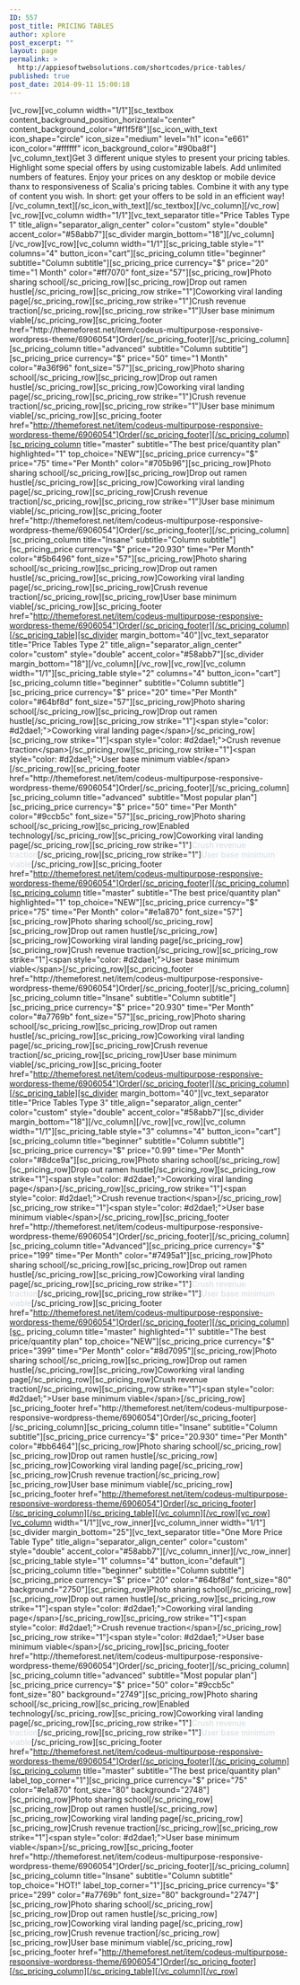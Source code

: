 ```yaml
---
ID: 557
post_title: PRICING TABLES
author: xplore
post_excerpt: ""
layout: page
permalink: >
  http://appiesoftwebsolutions.com/shortcodes/price-tables/
published: true
post_date: 2014-09-11 15:00:18
---
```

[vc_row][vc_column width="1/1"][sc_textbox content_background_position_horizontal="center" content_background_color="#f1f5f8"][sc_icon_with_text icon_shape="circle" icon_size="medium" level="h1" icon="e661" icon_color="#ffffff" icon_background_color="#90ba8f"][vc_column_text]Get 3 different unique styles to present your pricing tables. Highlight some special offers by using customizable labels. Add unlimited numbers of features. Enjoy your prices on any desktop or mobile device thanx to responsiveness of Scalia's pricing tables. Combine it with any type of content you wish. In short: get your offers to be sold in an efficient way![/vc_column_text][/sc_icon_with_text][/sc_textbox][/vc_column][/vc_row][vc_row][vc_column width="1/1"][vc_text_separator title="Price Tables Type 1" title_align="separator_align_center" color="custom" style="double" accent_color="#58abb7"][sc_divider margin_bottom="18"][/vc_column][/vc_row][vc_row][vc_column width="1/1"][sc_pricing_table style="1" columns="4" button_icon="cart"][sc_pricing_column title="beginner" subtitle="Column subtitle"][sc_pricing_price currency="$" price="20" time="1 Month" color="#ff7070" font_size="57"][sc_pricing_row]Photo sharing school[/sc_pricing_row][sc_pricing_row]Drop out ramen hustle[/sc_pricing_row][sc_pricing_row strike="1"]Coworking viral landing page[/sc_pricing_row][sc_pricing_row strike="1"]Crush revenue traction[/sc_pricing_row][sc_pricing_row strike="1"]User base minimum viable[/sc_pricing_row][sc_pricing_footer href="http://themeforest.net/item/codeus-multipurpose-responsive-wordpress-theme/6906054"]Order[/sc_pricing_footer][/sc_pricing_column][sc_pricing_column title="advanced" subtitle="Column subtitle"][sc_pricing_price currency="$" price="50" time="1 Month" color="#a36f96" font_size="57"][sc_pricing_row]Photo sharing school[/sc_pricing_row][sc_pricing_row]Drop out ramen hustle[/sc_pricing_row][sc_pricing_row]Coworking viral landing page[/sc_pricing_row][sc_pricing_row strike="1"]Crush revenue traction[/sc_pricing_row][sc_pricing_row strike="1"]User base minimum viable[/sc_pricing_row][sc_pricing_footer href="http://themeforest.net/item/codeus-multipurpose-responsive-wordpress-theme/6906054"]Order[/sc_pricing_footer][/sc_pricing_column][sc_pricing_column title="master" subtitle="The best price/quantity plan" highlighted="1" top_choice="NEW"][sc_pricing_price currency="$" price="75" time="Per Month" color="#705b96"][sc_pricing_row]Photo sharing school[/sc_pricing_row][sc_pricing_row]Drop out ramen hustle[/sc_pricing_row][sc_pricing_row]Coworking viral landing page[/sc_pricing_row][sc_pricing_row]Crush revenue traction[/sc_pricing_row][sc_pricing_row strike="1"]User base minimum viable[/sc_pricing_row][sc_pricing_footer href="http://themeforest.net/item/codeus-multipurpose-responsive-wordpress-theme/6906054"]Order[/sc_pricing_footer][/sc_pricing_column][sc_pricing_column title="Insane" subtitle="Column subtitle"][sc_pricing_price currency="$" price="20.930" time="Per Month" color="#5b6496" font_size="57"][sc_pricing_row]Photo sharing school[/sc_pricing_row][sc_pricing_row]Drop out ramen hustle[/sc_pricing_row][sc_pricing_row]Coworking viral landing page[/sc_pricing_row][sc_pricing_row]Crush revenue traction[/sc_pricing_row][sc_pricing_row]User base minimum viable[/sc_pricing_row][sc_pricing_footer href="http://themeforest.net/item/codeus-multipurpose-responsive-wordpress-theme/6906054"]Order[/sc_pricing_footer][/sc_pricing_column][/sc_pricing_table][sc_divider margin_bottom="40"][vc_text_separator title="Price Tables Type 2" title_align="separator_align_center" color="custom" style="double" accent_color="#58abb7"][sc_divider margin_bottom="18"][/vc_column][/vc_row][vc_row][vc_column width="1/1"][sc_pricing_table style="2" columns="4" button_icon="cart"][sc_pricing_column title="beginner" subtitle="Column subtitle"][sc_pricing_price currency="$" price="20" time="Per Month" color="#64bf8d" font_size="57"][sc_pricing_row]Photo sharing school[/sc_pricing_row][sc_pricing_row]Drop out ramen hustle[/sc_pricing_row][sc_pricing_row strike="1"]<span style="color: #d2dae1;">Coworking viral landing page</span>[/sc_pricing_row][sc_pricing_row strike="1"]<span style="color: #d2dae1;">Crush revenue traction</span>[/sc_pricing_row][sc_pricing_row strike="1"]<span style="color: #d2dae1;">User base minimum viable</span>[/sc_pricing_row][sc_pricing_footer href="http://themeforest.net/item/codeus-multipurpose-responsive-wordpress-theme/6906054"]Order[/sc_pricing_footer][/sc_pricing_column][sc_pricing_column title="advanced" subtitle="Most popular plan"][sc_pricing_price currency="$" price="50" time="Per Month" color="#9ccb5c" font_size="57"][sc_pricing_row]Photo sharing school[/sc_pricing_row][sc_pricing_row]Enabled technology[/sc_pricing_row][sc_pricing_row]Coworking viral landing page[/sc_pricing_row][sc_pricing_row strike="1"]<span style="color: #d2dae1;">Crush revenue traction</span>[/sc_pricing_row][sc_pricing_row strike="1"]<span style="color: #d2dae1;">User base minimum viable</span>[/sc_pricing_row][sc_pricing_footer href="http://themeforest.net/item/codeus-multipurpose-responsive-wordpress-theme/6906054"]Order[/sc_pricing_footer][/sc_pricing_column][sc_pricing_column title="master" subtitle="The best price/quantity plan" highlighted="1" top_choice="NEW"][sc_pricing_price currency="$" price="75" time="Per Month" color="#e1a870" font_size="57"][sc_pricing_row]Photo sharing school[/sc_pricing_row][sc_pricing_row]Drop out ramen hustle[/sc_pricing_row][sc_pricing_row]Coworking viral landing page[/sc_pricing_row][sc_pricing_row]Crush revenue traction[/sc_pricing_row][sc_pricing_row strike="1"]<span style="color: #d2dae1;">User base minimum viable</span>[/sc_pricing_row][sc_pricing_footer href="http://themeforest.net/item/codeus-multipurpose-responsive-wordpress-theme/6906054"]Order[/sc_pricing_footer][/sc_pricing_column][sc_pricing_column title="Insane" subtitle="Column subtitle"][sc_pricing_price currency="$" price="20.930" time="Per Month" color="#a7769b" font_size="57"][sc_pricing_row]Photo sharing school[/sc_pricing_row][sc_pricing_row]Drop out ramen hustle[/sc_pricing_row][sc_pricing_row]Coworking viral landing page[/sc_pricing_row][sc_pricing_row]Crush revenue traction[/sc_pricing_row][sc_pricing_row]User base minimum viable[/sc_pricing_row][sc_pricing_footer href="http://themeforest.net/item/codeus-multipurpose-responsive-wordpress-theme/6906054"]Order[/sc_pricing_footer][/sc_pricing_column][/sc_pricing_table][sc_divider margin_bottom="40"][vc_text_separator title="Price Tables Type 3" title_align="separator_align_center" color="custom" style="double" accent_color="#58abb7"][sc_divider margin_bottom="18"][/vc_column][/vc_row][vc_row][vc_column width="1/1"][sc_pricing_table style="3" columns="4" button_icon="cart"][sc_pricing_column title="beginner" subtitle="Column subtitle"][sc_pricing_price currency="$" price="0.99" time="Per Month" color="#8dce9a"][sc_pricing_row]Photo sharing school[/sc_pricing_row][sc_pricing_row]Drop out ramen hustle[/sc_pricing_row][sc_pricing_row strike="1"]<span style="color: #d2dae1;">Coworking viral landing page</span>[/sc_pricing_row][sc_pricing_row strike="1"]<span style="color: #d2dae1;">Crush revenue traction</span>[/sc_pricing_row][sc_pricing_row strike="1"]<span style="color: #d2dae1;">User base minimum viable</span>[/sc_pricing_row][sc_pricing_footer href="http://themeforest.net/item/codeus-multipurpose-responsive-wordpress-theme/6906054"]Order[/sc_pricing_footer][/sc_pricing_column][sc_pricing_column title="Advanced"][sc_pricing_price currency="$" price="199" time="Per Month" color="#7495a1"][sc_pricing_row]Photo sharing school[/sc_pricing_row][sc_pricing_row]Drop out ramen hustle[/sc_pricing_row][sc_pricing_row]Coworking viral landing page[/sc_pricing_row][sc_pricing_row strike="1"]<span style="color: #d2dae1;">Crush revenue traction</span>[/sc_pricing_row][sc_pricing_row strike="1"]<span style="color: #d2dae1;">User base minimum viable</span>[/sc_pricing_row][sc_pricing_footer href="http://themeforest.net/item/codeus-multipurpose-responsive-wordpress-theme/6906054"]Order[/sc_pricing_footer][/sc_pricing_column][sc_
pricing_column title="master" highlighted="1" subtitle="The best price/quantity plan" top_choice="NEW"][sc_pricing_price currency="$" price="399" time="Per Month" color="#8d7095"][sc_pricing_row]Photo sharing school[/sc_pricing_row][sc_pricing_row]Drop out ramen hustle[/sc_pricing_row][sc_pricing_row]Coworking viral landing page[/sc_pricing_row][sc_pricing_row]Crush revenue traction[/sc_pricing_row][sc_pricing_row strike="1"]<span style="color: #d2dae1;">User base minimum viable</span>[/sc_pricing_row][sc_pricing_footer href="http://themeforest.net/item/codeus-multipurpose-responsive-wordpress-theme/6906054"]Order[/sc_pricing_footer][/sc_pricing_column][sc_pricing_column title="Insane" subtitle="Column subtitle"][sc_pricing_price currency="$" price="20.930" time="Per Month" color="#bb6464"][sc_pricing_row]Photo sharing school[/sc_pricing_row][sc_pricing_row]Drop out ramen hustle[/sc_pricing_row][sc_pricing_row]Coworking viral landing page[/sc_pricing_row][sc_pricing_row]Crush revenue traction[/sc_pricing_row][sc_pricing_row]User base minimum viable[/sc_pricing_row][sc_pricing_footer href="http://themeforest.net/item/codeus-multipurpose-responsive-wordpress-theme/6906054"]Order[/sc_pricing_footer][/sc_pricing_column][/sc_pricing_table][/vc_column][/vc_row][vc_row][vc_column width="1/1"][vc_row_inner][vc_column_inner width="1/1"][sc_divider margin_bottom="25"][vc_text_separator title="One More Price Table Type" title_align="separator_align_center" color="custom" style="double" accent_color="#58abb7"][/vc_column_inner][/vc_row_inner][sc_pricing_table style="1" columns="4" button_icon="default"][sc_pricing_column title="beginner" subtitle="Column subtitle"][sc_pricing_price currency="$" price="20" color="#64bf8d" font_size="80" background="2750"][sc_pricing_row]Photo sharing school[/sc_pricing_row][sc_pricing_row]Drop out ramen hustle[/sc_pricing_row][sc_pricing_row strike="1"]<span style="color: #d2dae1;">Coworking viral landing page</span>[/sc_pricing_row][sc_pricing_row strike="1"]<span style="color: #d2dae1;">Crush revenue traction</span>[/sc_pricing_row][sc_pricing_row strike="1"]<span style="color: #d2dae1;">User base minimum viable</span>[/sc_pricing_row][sc_pricing_footer href="http://themeforest.net/item/codeus-multipurpose-responsive-wordpress-theme/6906054"]Order[/sc_pricing_footer][/sc_pricing_column][sc_pricing_column title="advanced" subtitle="Most popular plan"][sc_pricing_price currency="$" price="50" color="#9ccb5c" font_size="80" background="2749"][sc_pricing_row]Photo sharing school[/sc_pricing_row][sc_pricing_row]Enabled technology[/sc_pricing_row][sc_pricing_row]Coworking viral landing page[/sc_pricing_row][sc_pricing_row strike="1"]<span style="color: #d2dae1;">Crush revenue traction</span>[/sc_pricing_row][sc_pricing_row strike="1"]<span style="color: #d2dae1;">User base minimum viable</span>[/sc_pricing_row][sc_pricing_footer href="http://themeforest.net/item/codeus-multipurpose-responsive-wordpress-theme/6906054"]Order[/sc_pricing_footer][/sc_pricing_column][sc_pricing_column title="master" subtitle="The best price/quantity plan" label_top_corner="1"][sc_pricing_price currency="$" price="75" color="#e1a870" font_size="80" background="2748"][sc_pricing_row]Photo sharing school[/sc_pricing_row][sc_pricing_row]Drop out ramen hustle[/sc_pricing_row][sc_pricing_row]Coworking viral landing page[/sc_pricing_row][sc_pricing_row]Crush revenue traction[/sc_pricing_row][sc_pricing_row strike="1"]<span style="color: #d2dae1;">User base minimum viable</span>[/sc_pricing_row][sc_pricing_footer href="http://themeforest.net/item/codeus-multipurpose-responsive-wordpress-theme/6906054"]Order[/sc_pricing_footer][/sc_pricing_column][sc_pricing_column title="Insane" subtitle="Column subtitle" top_choice="HOT!" label_top_corner="1"][sc_pricing_price currency="$" price="299" color="#a7769b" font_size="80" background="2747"][sc_pricing_row]Photo sharing school[/sc_pricing_row][sc_pricing_row]Drop out ramen hustle[/sc_pricing_row][sc_pricing_row]Coworking viral landing page[/sc_pricing_row][sc_pricing_row]Crush revenue traction[/sc_pricing_row][sc_pricing_row]User base minimum viable[/sc_pricing_row][sc_pricing_footer href="http://themeforest.net/item/codeus-multipurpose-responsive-wordpress-theme/6906054"]Order[/sc_pricing_footer][/sc_pricing_column][/sc_pricing_table][/vc_column][/vc_row]